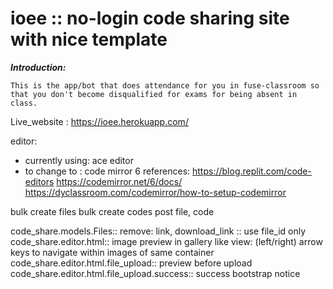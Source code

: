 # ioee :: no-login code sharing site with nice template
<B><i>Introduction:</i></b>

    This is the app/bot that does attendance for you in fuse-classroom so that you don't become disqualified for exams for being absent in class.

Live_website : https://ioee.herokuapp.com/


editor:
 - currently using: ace editor
 - to change to : code mirror 6
 references: 
 https://blog.replit.com/code-editors
 https://codemirror.net/6/docs/
 https://dyclassroom.com/codemirror/how-to-setup-codemirror



bulk create files
bulk create codes
post file, code

code_share.models.Files::
    remove: link, download_link :: use file_id only
code_share.editor.html::
    image preview in gallery like view: (left/right) arrow keys to navigate within images of same container
code_share.editor.html.file_upload::
    preview before upload
code_share.editor.html.file_upload.success::
    success bootstrap notice
